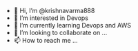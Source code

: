 - 👋 Hi, I’m @krishnavarma888
- 👀 I’m interested in Devops
- 🌱 I’m currently learning Devops and AWS
- 💞️ I’m looking to collaborate on ...
- 📫 How to reach me ...

<!---
krishnavarma888/krishnavarma888 is a ✨ special ✨ repository because its `README.md` (this file) appears on your GitHub profile.
You can click the Preview link to take a look at your changes.
--->
